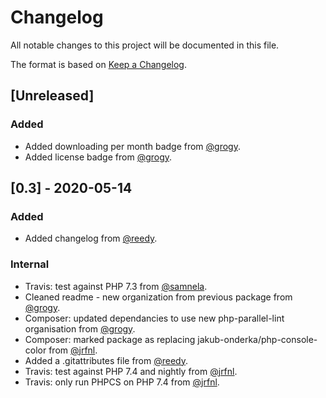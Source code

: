 # Changelog

All notable changes to this project will be documented in this file.

The format is based on [Keep a Changelog](https://keepachangelog.com/en/1.0.0/).

## [Unreleased]

### Added

- Added downloading per month badge from [@grogy](https://github.com/grogy).
- Added license badge from [@grogy](https://github.com/grogy).

## [0.3] - 2020-05-14

### Added

- Added changelog from [@reedy](https://github.com/reedy).

### Internal

- Travis: test against PHP 7.3 from [@samnela](https://github.com/samnela).
- Cleaned readme - new organization from previous package from [@grogy](https://github.com/grogy).
- Composer: updated dependancies to use new php-parallel-lint organisation from [@grogy](https://github.com/grogy).
- Composer: marked package as replacing jakub-onderka/php-console-color from [@jrfnl](https://github.com/jrfnl).
- Added a .gitattributes file from [@reedy](https://github.com/reedy).
- Travis: test against PHP 7.4 and nightly from [@jrfnl](https://github.com/jrfnl).
- Travis: only run PHPCS on PHP 7.4 from [@jrfnl](https://github.com/jrfnl).
